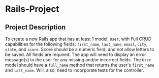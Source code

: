 # Rails-Project

## Project Description

To create a new Rails app that has at least 1 model, `User`, with Full CRUD capabilities for the following fields: `first_name`, `last_name`, `email`, `city`, `state`, and `score`. Score should be a numeric field, and not allow letters to be saved. All fields are required. The app will need to display an error message(s) to the user for any missing and/or incorrect fields. The `User` model should have a `full_name` method that returns the user's `first_name` and `last_name`. Will, also, need to incorporate tests for the controller.

